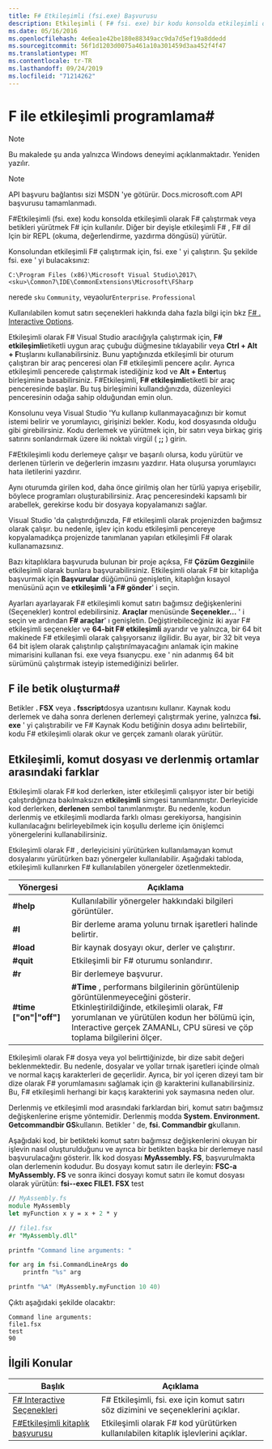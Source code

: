 ```yaml
---
title: F# Etkileşimli (fsi.exe) Başvurusu
description: Etkileşimli ( F# fsi. exe) bir kodu konsolda etkileşimli olarak çalıştırmak F# veya betikleri yürütmek F# için nasıl kullanılacağını öğrenin.
ms.date: 05/16/2016
ms.openlocfilehash: 4e6ea1e42be180e88349acc9da7d5ef19a8ddedd
ms.sourcegitcommit: 56f1d1203d0075a461a10a301459d3aa452f4f47
ms.translationtype: MT
ms.contentlocale: tr-TR
ms.lasthandoff: 09/24/2019
ms.locfileid: "71214262"
---
```

# <a name="interactive-programming-with-f"></a>F ile etkileşimli programlama\#

> [!NOTE]
> Bu makalede şu anda yalnızca Windows deneyimi açıklanmaktadır.  Yeniden yazılır.

> [!NOTE]
> API başvuru bağlantısı sizi MSDN 'ye götürür.  Docs.microsoft.com API başvurusu tamamlanmadı.

F#Etkileşimli (fsi. exe) kodu konsolda etkileşimli olarak F# çalıştırmak veya betikleri yürütmek F# için kullanılır. Diğer bir deyişle etkileşimli F# , F# dil Için bir REPL (okuma, değerlendirme, yazdırma döngüsü) yürütür.

Konsolundan etkileşimli F# çalıştırmak için, fsi. exe ' yi çalıştırın.  Şu şekilde fsi. exe ' yi bulacaksınız:

```console
C:\Program Files (x86)\Microsoft Visual Studio\2017\<sku>\Common7\IDE\CommonExtensions\Microsoft\FSharp
```

nerede `sku` `Community`, veyaolur`Enterprise`. `Professional`

Kullanılabilen komut satırı seçenekleri hakkında daha fazla bilgi için bkz [ F# . Interactive Options](../../language-reference/fsharp-interactive-options.md).

Etkileşimli olarak F# Visual Studio aracılığıyla çalıştırmak için,  **F# etkileşimli**etiketli uygun araç çubuğu düğmesine tıklayabilir veya **Ctrl + Alt + F**tuşlarını kullanabilirsiniz. Bunu yaptığınızda etkileşimli bir oturum çalıştıran bir araç penceresi olan F# etkileşimli pencere açılır. Ayrıca etkileşimli pencerede çalıştırmak istediğiniz kod ve **Alt + Enter**tuş birleşimine basabilirsiniz. F#Etkileşimli,  **F# etkileşimli**etiketli bir araç penceresinde başlar. Bu tuş birleşimini kullandığınızda, düzenleyici penceresinin odağa sahip olduğundan emin olun.

Konsolunu veya Visual Studio 'Yu kullanıp kullanmayacağınızı bir komut istemi belirir ve yorumlayıcı, girişinizi bekler. Kodu, kod dosyasında olduğu gibi girebilirsiniz. Kodu derlemek ve yürütmek için, bir satırı veya birkaç giriş satırını sonlandırmak üzere iki noktalı virgül ( **;;** ) girin.

F#Etkileşimli kodu derlemeye çalışır ve başarılı olursa, kodu yürütür ve derlenen türlerin ve değerlerin imzasını yazdırır. Hata oluşursa yorumlayıcı hata iletilerini yazdırır.

Aynı oturumda girilen kod, daha önce girilmiş olan her türlü yapıya erişebilir, böylece programları oluşturabilirsiniz. Araç penceresindeki kapsamlı bir arabellek, gerekirse kodu bir dosyaya kopyalamanızı sağlar.

Visual Studio 'da çalıştırdığınızda, F# etkileşimli olarak projenizden bağımsız olarak çalışır. bu nedenle, işlev için kodu etkileşimli pencereye kopyalamadıkça projenizde tanımlanan yapıları etkileşimli F# olarak kullanamazsınız.

Bazı kitaplıklara başvuruda bulunan bir proje açıksa, F# **Çözüm Gezgini**ile etkileşimli olarak bunlara başvurabilirsiniz. Etkileşimli olarak F# bir kitaplığa başvurmak için **Başvurular** düğümünü genişletin, kitaplığın kısayol menüsünü açın ve **etkileşimli 'a F# gönder**' i seçin.

Ayarları ayarlayarak F# etkileşimli komut satırı bağımsız değişkenlerini (Seçenekler) kontrol edebilirsiniz. **Araçlar** menüsünde **Seçenekler...** ' i seçin ve ardından  **F# araçlar**' ı genişletin. Değiştirebileceğiniz iki ayar F# etkileşimli seçenekler ve **64-bit F# etkileşimli** ayarıdır ve yalnızca, bir 64 bit makinede F# etkileşimli olarak çalışıyorsanız ilgilidir. Bu ayar, bir 32 bit veya 64 bit işlem olarak çalıştırılıp çalıştırılmayacağını anlamak için makine mimarisini kullanan fsi. exe veya fsıanycpu. exe ' nin adanmış 64 bit sürümünü çalıştırmak isteyip istemediğinizi belirler.

## <a name="scripting-with-f"></a>F ile betik oluşturma\#
Betikler **. FSX** veya **. fsscript**dosya uzantısını kullanır. Kaynak kodu derlemek ve daha sonra derlenen derlemeyi çalıştırmak yerine, yalnızca **fsi. exe** ' yi çalıştırabilir ve F# Kaynak Kodu betiğinin dosya adını belirtebilir, kodu F# etkileşimli olarak okur ve gerçek zamanlı olarak yürütür.

## <a name="differences-between-the-interactive-scripting-and-compiled-environments"></a>Etkileşimli, komut dosyası ve derlenmiş ortamlar arasındaki farklar
Etkileşimli olarak F# kod derlerken, ister etkileşimli çalışıyor ister bir betiği çalıştırdığınıza bakılmaksızın **etkileşimli** simgesi tanımlanmıştır. Derleyicide kod derlerken, **derlenen** sembol tanımlanmıştır. Bu nedenle, kodun derlenmiş ve etkileşimli modlarda farklı olması gerekiyorsa, hangisinin kullanılacağını belirleyebilmek için koşullu derleme için önişlemci yönergelerini kullanabilirsiniz.

Etkileşimli olarak F# , derleyicisini yürütürken kullanılamayan komut dosyalarını yürütürken bazı yönergeler kullanılabilir. Aşağıdaki tabloda, etkileşimli kullanırken F# kullanılabilen yönergeler özetlenmektedir.

|Yönergesi|Açıklama|
|---------|-----------|
|**#help**|Kullanılabilir yönergeler hakkındaki bilgileri görüntüler.|
|**#I**|Bir derleme arama yolunu tırnak işaretleri halinde belirtir.|
|**#load**|Bir kaynak dosyayı okur, derler ve çalıştırır.|
|**#quit**|Etkileşimli bir F# oturumu sonlandırır.|
|**#r**|Bir derlemeye başvurur.|
|**#time ["on"&#124;"off"]**|**#Time** , performans bilgilerinin görüntülenip görüntülenmeyeceğini gösterir. Etkinleştirildiğinde, etkileşimli olarak, F# yorumlanan ve yürütülen kodun her bölümü için, Interactive gerçek ZAMANLı, CPU süresi ve çöp toplama bilgilerini ölçer.|

Etkileşimli olarak F# dosya veya yol belirttiğinizde, bir dize sabit değeri beklenmektedir. Bu nedenle, dosyalar ve yollar tırnak işaretleri içinde olmalı ve normal kaçış karakterleri de geçerlidir. Ayrıca, bir yol içeren dizeyi tam bir dize olarak F# yorumlamasını sağlamak için @ karakterini kullanabilirsiniz. Bu, F# etkileşimli herhangi bir kaçış karakterini yok saymasına neden olur.

Derlenmiş ve etkileşimli mod arasındaki farklardan biri, komut satırı bağımsız değişkenlerine erişme yöntemidir. Derlenmiş modda **System. Environment. Getcommandbir GS**kullanın. Betikler ' de, **fsi. Commandbir g**kullanın.

Aşağıdaki kod, bir betikteki komut satırı bağımsız değişkenlerini okuyan bir işlevin nasıl oluşturulduğunu ve ayrıca bir betikten başka bir derlemeye nasıl başvurulacağını gösterir. İlk kod dosyası **MyAssembly. FS**, başvurulmakta olan derlemenin kodudur. Bu dosyayı komut satırı ile derleyin: **FSC-a MyAssembly. FS** ve sonra ikinci dosyayı komut satırı ile komut dosyası olarak yürütün: **fsi--exec FILE1. FSX** test

```fsharp
// MyAssembly.fs
module MyAssembly
let myFunction x y = x + 2 * y
```

```fsharp
// file1.fsx
#r "MyAssembly.dll"

printfn "Command line arguments: "

for arg in fsi.CommandLineArgs do
    printfn "%s" arg

printfn "%A" (MyAssembly.myFunction 10 40)
```

Çıktı aşağıdaki şekilde olacaktır:

```console
Command line arguments: 
file1.fsx
test
90
```

## <a name="related-topics"></a>İlgili Konular

|Başlık|Açıklama|
|-----|-----------|
|[F# Interactive Seçenekleri](../../language-reference/fsharp-interactive-options.md)|F# Etkileşimli, fsi. exe için komut satırı söz dizimini ve seçeneklerini açıklar.|
|[F#Etkileşimli kitaplık başvurusu](https://msdn.microsoft.com/visualfsharpdocs/conceptual/fsharp-interactive-library-reference)|Etkileşimli olarak F# kod yürütürken kullanılabilen kitaplık işlevlerini açıklar.|
